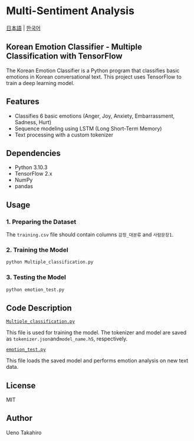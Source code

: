 # Multi-Sentiment Analysis
[日本語](./docs/README.ja-jp.md) | [한국어](./docs/README.ko-kr.md)
## Korean Emotion Classifier - Multiple Classification with TensorFlow

The Korean Emotion Classifier is a Python program that classifies basic emotions in Korean conversational text. This project uses TensorFlow to train a deep learning model.

## Features

- Classifies 6 basic emotions (Anger, Joy, Anxiety, Embarrassment, Sadness, Hurt)
- Sequence modeling using LSTM (Long Short-Term Memory)
- Text processing with a custom tokenizer

## Dependencies

- Python 3.10.3
- TensorFlow 2.x
- NumPy
- pandas

## Usage

### 1. Preparing the Dataset

The `training.csv` file should contain columns `감정_대분류` and `사람문장1`.

### 2. Training the Model

```bash
python Multiple_classification.py
```

### 3. Testing the Model
```bash
python emotion_test.py
```
## Code Description
[`Multiple_classification.py`](Multiple_classification.py)

This file is used for training the model. The tokenizer and model are saved as `tokenizer.json`and`model_name.h5`, respectively.

[`emotion_test.py`](emotion_test.py)


This file loads the saved model and performs emotion analysis on new text data.

## License

MIT

## Author

Ueno Takahiro